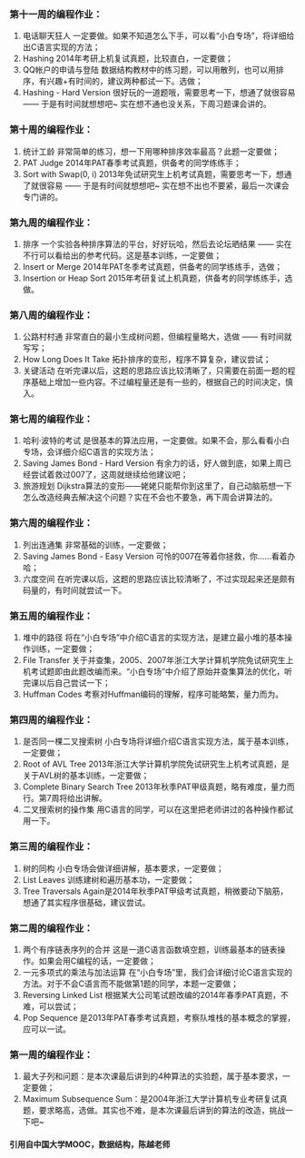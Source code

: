 
### 第十一周的编程作业：
1. 电话聊天狂人 一定要做。如果不知道怎么下手，可以看“小白专场”，将详细给出C语言实现的方法；
2. Hashing 2014年考研上机复试真题，比较直白，一定要做；
3. QQ帐户的申请与登陆 数据结构教材中的练习题，可以用散列，也可以用排序，有兴趣+有时间的，建议两种都试一下。选做；
3. Hashing - Hard Version 很好玩的一道题哦，需要思考一下，想通了就很容易 —— 于是有时间就想想吧~ 实在想不通也没关系，下周习题课会讲的。

### 第十周的编程作业：
1. 统计工龄 非常简单的练习，想一下用哪种排序效率最高？此题一定要做；
2. PAT Judge 2014年PAT春季考试真题，供备考的同学练练手；
3. Sort with Swap(0, i) 2013年免试研究生上机考试真题，需要思考一下，想通了就很容易 —— 于是有时间就想想吧~ 实在想不出也不要紧，最后一次课会专门讲的。


### 第九周的编程作业：
1. 排序 一个实验各种排序算法的平台，好好玩哈，然后去论坛晒结果 —— 实在不行可以看给出的参考代码。这是基本训练，一定要做；
2. Insert or Merge 2014年PAT冬季考试真题，供备考的同学练练手，选做；
3. Insertion or Heap Sort 2015年考研复试上机真题，供备考的同学练练手，选做。

### 第八周的编程作业：
1. 公路村村通  非常直白的最小生成树问题，但编程量略大，选做 —— 有时间就写写；
2. How Long Does It Take  拓扑排序的变形，程序不算复杂，建议尝试；
3. 关键活动  在听完课以后，这题的思路应该比较清晰了，只需要在前面一题的程序基础上增加一些内容。不过编程量还是有一些的，根据自己的时间决定，慎入。


### 第七周的编程作业：
1. 哈利·波特的考试 是很基本的算法应用，一定要做。如果不会，那么看看小白专场，会详细介绍C语言的实现方法；
1. Saving James Bond - Hard Version 有余力的话，好人做到底，如果上周已经尝试着救过007了，这周就继续给他建议吧；
1. 旅游规划 Dijkstra算法的变形——姥姥只能帮你到这里了，自己动脑筋想一下怎么改造经典去解决这个问题？实在不会也不要急，再下周会讲算法的。


### 第六周的编程作业：
1. 列出连通集 非常基础的训练，一定要做；
1. Saving James Bond - Easy Version 可怜的007在等着你拯救，你……看着办哈；
1. 六度空间 在听完课以后，这题的思路应该比较清晰了，不过实现起来还是颇有码量的，有时间就尝试一下。


### 第五周的编程作业：
1. 堆中的路径 将在“小白专场”中介绍C语言的实现方法，是建立最小堆的基本操作训练，一定要做；
1. File Transfer 关于并查集，2005、2007年浙江大学计算机学院免试研究生上机考试题即由此题改编而来。“小白专场”中介绍了原始并查集算法的优化，听完课以后自己尝试一下；
1. Huffman Codes 考察对Huffman编码的理解，程序可能略繁，量力而为。


### 第四周的编程作业：
1. 是否同一棵二叉搜索树 小白专场将详细介绍C语言实现方法，属于基本训练，一定要做；
1. Root of AVL Tree   2013年浙江大学计算机学院免试研究生上机考试真题，是关于AVL树的基本训练，一定要做；
1. Complete Binary Search Tree  2013年秋季PAT甲级真题，略有难度，量力而行。第7周将给出讲解。
1. 二叉搜索树的操作集 用C语言的同学，可以在这里把老师讲过的各种操作都试用一下。

### 第三周的编程作业：
1. 树的同构 小白专场会做详细讲解，基本要求，一定要做；
1. List Leaves 训练建树和遍历基本功，一定要做；
1. Tree Traversals Again是2014年秋季PAT甲级考试真题，稍微要动下脑筋，想通了其实程序很基础，建议尝试。

### 第二周的编程作业：
1. 两个有序链表序列的合并 这是一道C语言函数填空题，训练最基本的链表操作。如果会用C编程的话，一定要做；
1. 一元多项式的乘法与加法运算 在“小白专场”里，我们会详细讨论C语言实现的方法。对于不会C语言而不能做第1题的同学，本题一定要做；
1. Reversing Linked List 根据某大公司笔试题改编的2014年春季PAT真题，不难，可以尝试；
1. Pop Sequence  是2013年PAT春季考试真题，考察队堆栈的基本概念的掌握，应可以一试。

### 第一周的编程作业：
1. 最大子列和问题：是本次课最后讲到的4种算法的实验题，属于基本要求，一定要做；
1. Maximum Subsequence Sum：是2004年浙江大学计算机专业考研复试真题，要求略高，选做。其实也不难，是本次课最后讲到的算法的改造，挑战一下吧~


#### 引用自中国大学MOOC，数据结构，陈越老师
